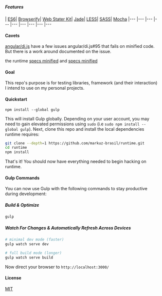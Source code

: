 ##### Features
| [ES6](https://github.com/sebmck/6to5)| [Browserify](http://browserify.org/)| [Web Stater Kit](https://github.com/google/web-starter-kit)| [Jade](http://jade-lang.com/)| [LESS](http://lesscss.org/)| [SASS](https://github.com/sass/node-sass)| [Mocha](http://mochajs.org/)
|--- |--- |--- |--- |--- |--- |--- |--- |---

#### Cavets
[angular/di.js]() have a few issues angular/di.js#95 that fails on minified code. But there is a work around documented on the issue.

the runtime [specs minified](http://markuz-brasil.github.io/runtime/build/) and [specs minified](http://markuz-brasil.github.io/runtime/dev/)

#### Goal
This repo's purpose is for testing libraries, framework (and their interaction) I intend to use on my personal projects. 

#### Quickstart

```
npm install --global gulp
```

This will install Gulp globally. Depending on your user account, you may need to gain elevated permissions using `sudo` (i.e `sudo npm install --global gulp`). Next, clone this repo and install the local dependencies runtime requires:

```sh
git clone --depth=1 https://github.com/markuz-brasil/runtime.git
cd runtime
npm install
```

That's it! You should now have everything needed to begin hacking on runtime.

#### Gulp Commands

You can now use Gulp with the following commands to stay productive during development:

##### Build & Optimize

```sh
gulp
```

##### Watch For Changes & Automatically Refresh Across Devices

```sh
# minimal dev mode (faster)
gulp watch serve dev

# full build mode (longer)
gulp watch serve build
```

Now direct your browser to `http://localhost:3000/`

#### License
[MIT](https://github.com/markuz-brasil/runtime/blob/master/LICENSE)
